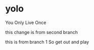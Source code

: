 # yolo
You Only Live Once

this change is from second branch

this is from branch 1
So get out and play
